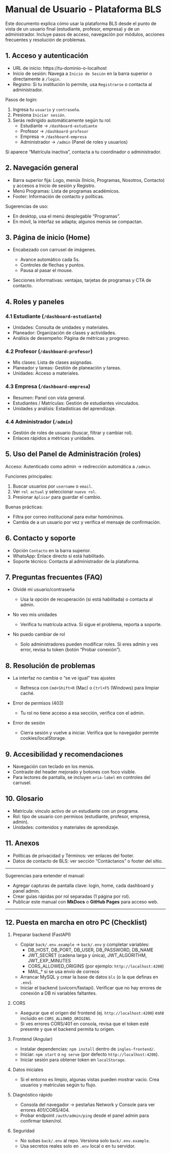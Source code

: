 # Manual de Usuario - Plataforma BLS

Este documento explica cómo usar la plataforma BLS desde el punto de vista de un usuario final (estudiante, profesor, empresa) y de un administrador. Incluye pasos de acceso, navegación por módulos, acciones frecuentes y resolución de problemas.


## 1. Acceso y autenticación

- URL de inicio: https://tu-dominio-o-localhost
- Inicio de sesión: Navega a `Inicio de Sesión` en la barra superior o directamente a `/login`.
- Registro: Si tu institución lo permite, usa `Registrarse` o contacta al administrador.

Pasos de login:
1) Ingresa tu `usuario` y `contraseña`.
2) Presiona `Iniciar sesión`.
3) Serás redirigido automáticamente según tu rol:
   - Estudiante → `/dashboard-estudiante`
   - Profesor → `/dashboard-profesor`
   - Empresa → `/dashboard-empresa`
   - Administrador → `/admin` (Panel de roles y usuarios)

Si aparece “Matrícula inactiva”, contacta a tu coordinador o administrador.


## 2. Navegación general

- Barra superior fija: Logo, menús (Inicio, Programas, Nosotros, Contacto) y accesos a Inicio de sesión y Registro.
- Menú Programas: Lista de programas académicos.
- Footer: Información de contacto y políticas.

Sugerencias de uso:
- En desktop, usa el menú desplegable “Programas”.
- En móvil, la interfaz se adapta; algunos menús se compactan.


## 3. Página de inicio (Home)

- Encabezado con carrusel de imágenes.
  - Avance automático cada 5s.
  - Controles de flechas y puntos.
  - Pausa al pasar el mouse.

- Secciones informativas: ventajas, tarjetas de programas y CTA de contacto.


## 4. Roles y paneles

### 4.1 Estudiante (`/dashboard-estudiante`)
- Unidades: Consulta de unidades y materiales.
- Planeador: Organización de clases y actividades.
- Análisis de desempeño: Página de métricas y progreso.

### 4.2 Profesor (`/dashboard-profesor`)
- Mis clases: Lista de clases asignadas.
- Planeador y tareas: Gestión de planeación y tareas.
- Unidades: Acceso a materiales.

### 4.3 Empresa (`/dashboard-empresa`)
- Resumen: Panel con vista general.
- Estudiantes / Matrículas: Gestión de estudiantes vinculados.
- Unidades y análisis: Estadísticas del aprendizaje.

### 4.4 Administrador (`/admin`)
- Gestión de roles de usuario (buscar, filtrar y cambiar rol).
- Enlaces rápidos a métricas y unidades.


## 5. Uso del Panel de Administración (roles)

Acceso: Autenticado como admin → redirección automática a `/admin`.

Funciones principales:
1) Buscar usuarios por `username` o `email`.
2) Ver `rol actual` y seleccionar `nuevo rol`.
3) Presionar `Aplicar` para guardar el cambio.

Buenas prácticas:
- Filtra por correo institucional para evitar homónimos.
- Cambia de a un usuario por vez y verifica el mensaje de confirmación.


## 6. Contacto y soporte

- Opción `Contacto` en la barra superior.
- WhatsApp: Enlace directo si está habilitado.
- Soporte técnico: Contacta al administrador de la plataforma.


## 7. Preguntas frecuentes (FAQ)

- Olvidé mi usuario/contraseña
  - Usa la opción de recuperación (si está habilitada) o contacta al admin.

- No veo mis unidades
  - Verifica tu matrícula activa. Si sigue el problema, reporta a soporte.

- No puedo cambiar de rol
  - Solo administradores pueden modificar roles. Si eres admin y ves error, revisa tu token (botón “Probar conexión”).


## 8. Resolución de problemas

- La interfaz no cambia o “se ve igual” tras ajustes
  - Refresca con `Cmd+Shift+R` (Mac) o `Ctrl+F5` (Windows) para limpiar caché.

- Error de permisos (403)
  - Tu rol no tiene acceso a esa sección, verifica con el admin.

- Error de sesión
  - Cierra sesión y vuelve a iniciar. Verifica que tu navegador permite cookies/localStorage.


## 9. Accesibilidad y recomendaciones

- Navegación con teclado en los menús.
- Contraste del header mejorado y botones con foco visible.
- Para lectores de pantalla, se incluyen `aria-label` en controles del carrusel.


## 10. Glosario

- Matrícula: vínculo activo de un estudiante con un programa.
- Rol: tipo de usuario con permisos (estudiante, profesor, empresa, admin).
- Unidades: contenidos y materiales de aprendizaje.


## 11. Anexos

- Políticas de privacidad y Términos: ver enlaces del footer.
- Datos de contacto de BLS: ver sección “Contáctanos” o footer del sitio.

---

Sugerencias para extender el manual:
- Agregar capturas de pantalla clave: login, home, cada dashboard y panel admin.
- Crear guías rápidas por rol separadas (1 página por rol).
- Publicar este manual con **MkDocs** o **GitHub Pages** para acceso web.

---

## 12. Puesta en marcha en otro PC (Checklist)

1) Preparar backend (FastAPI)
   - Copiar `back/.env.example` → `back/.env` y completar variables:
     - DB_HOST, DB_PORT, DB_USER, DB_PASSWORD, DB_NAME
     - JWT_SECRET (cadena larga y única), JWT_ALGORITHM, JWT_EXP_MINUTES
     - CORS_ALLOWED_ORIGINS (por ejemplo: `http://localhost:4200`)
     - MAIL_* si se usa envío de correos
   - Arrancar MySQL y crear la base de datos `bls` (o la que definas en `.env`).
   - Iniciar el backend (uvicorn/fastapi). Verificar que no hay errores de conexión a DB ni variables faltantes.

2) CORS
   - Asegurar que el origen del frontend (ej. `http://localhost:4200`) esté incluido en `CORS_ALLOWED_ORIGINS`.
   - Si ves errores CORS/401 en consola, revisa que el token esté presente y que el backend permita tu origen.

3) Frontend (Angular)
   - Instalar dependencias: `npm install` dentro de `ingles-frontend/`.
   - Iniciar: `npm start` o `ng serve` (por defecto `http://localhost:4200`).
   - Iniciar sesión para obtener token en `localStorage`.

4) Datos iniciales
   - Si el entorno es limpio, algunas vistas pueden mostrar vacío. Crea usuarios y matrículas según tu flujo.

5) Diagnóstico rápido
   - Consola del navegador → pestañas Network y Console para ver errores 401/CORS/404.
   - Probar endpoint `/auth/admin/ping` desde el panel admin para confirmar token/rol.

6) Seguridad
   - No subas `back/.env` al repo. Versiona solo `back/.env.example`.
   - Usa secretos reales solo en `.env` local o en tu servidor.
